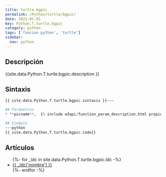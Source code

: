 ```yaml
---
title: turtle.bgpic
permalink: /Python/turtle/bgpic/
date: 2021-01-01
key: Python.T.turtle.bgpic
category: python
tags: ['funcion python', 'turtle']
sidebar: 
  nav: python
---
```


## Descripción
{{site.data.Python.T.turtle.bgpic.description }}

## Sintaxis
~~~python
{{ site.data.Python.T.turtle.bgpic.sintaxis }}~~~

## Parámetros
* **picname**,  {% include w3api/function_param_description.html propiedad=site.data.Python.T.turtle.bgpic valor="picname" %}

## Ejemplo
~~~python
{{ site.data.Python.T.turtle.bgpic.code}}
~~~

## Artículos
<ul>
{%- for _ldc in site.data.Python.T.turtle.bgpic.ldc -%}
   <li>
       <a href="{{_ldc['url'] }}">{{ _ldc['nombre'] }}</a>
   </li>
{%- endfor -%}
</ul>
